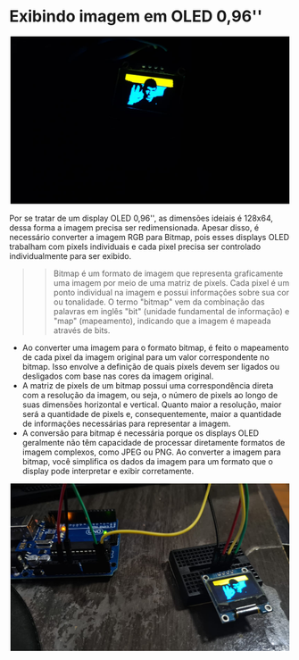 # Exibindo imagem em OLED 0,96''
<p align="center">
 <img src= "https://github.com/pizza2u/Image-to-oled/blob/main/Output/b.jpeg" width="500" height="300">
</p>

Por se tratar de um display OLED 0,96'', as dimensões ideiais é 128x64, dessa forma a imagem precisa ser redimensionada. Apesar disso, é necessário converter a imagem RGB para Bitmap, pois esses displays OLED trabalham com pixels individuais e cada pixel precisa ser controlado individualmente para ser exibido.

>> Bitmap é um formato de imagem que representa graficamente uma imagem por meio de uma matriz de pixels. Cada pixel é um ponto individual na imagem e possui informações sobre sua cor ou tonalidade. O termo "bitmap" vem da combinação das palavras em inglês "bit" (unidade fundamental de informação) e "map" (mapeamento), indicando que a imagem é mapeada através de bits.
- Ao converter uma imagem para o formato bitmap, é feito o mapeamento de cada pixel da imagem original para um valor correspondente no bitmap. Isso envolve a definição de quais pixels devem ser ligados ou desligados com base nas cores da imagem original.
- A matriz de pixels de um bitmap possui uma correspondência direta com a resolução da imagem, ou seja, o número de pixels ao longo de suas dimensões horizontal e vertical. Quanto maior a resolução, maior será a quantidade de pixels e, consequentemente, maior a quantidade de informações necessárias para representar a imagem.
- A conversão para bitmap é necessária porque os displays OLED geralmente não têm capacidade de processar diretamente formatos de imagem complexos, como JPEG ou PNG. Ao converter a imagem para bitmap, você simplifica os dados da imagem para um formato que o display pode interpretar e exibir corretamente.

<p align="center">
 <img src= "https://github.com/pizza2u/Image-to-oled/blob/main/Output/d.jpeg" width="500" height="300">
</p>


